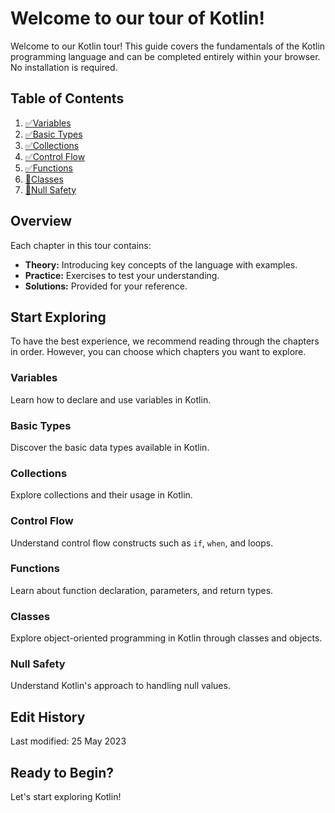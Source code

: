 # Welcome to our tour of Kotlin!

Welcome to our Kotlin tour! This guide covers the fundamentals of the Kotlin programming language and can be completed entirely within your browser. No installation is required.

## Table of Contents

1. [✅Variables](#variables)
2. [✅Basic Types](#basic-types)
3. [✅Collections](#collections)
4. [✅Control Flow](#control-flow)
5. [✅Functions](#functions)
6. [🚧Classes](#classes)
7. [🚧Null Safety](#null-safety)

## Overview

Each chapter in this tour contains:

- **Theory:** Introducing key concepts of the language with examples.
- **Practice:** Exercises to test your understanding.
- **Solutions:** Provided for your reference.

## Start Exploring

To have the best experience, we recommend reading through the chapters in order. However, you can choose which chapters you want to explore.

### Variables

Learn how to declare and use variables in Kotlin.

### Basic Types

Discover the basic data types available in Kotlin.

### Collections

Explore collections and their usage in Kotlin.

### Control Flow

Understand control flow constructs such as `if`, `when`, and loops.

### Functions

Learn about function declaration, parameters, and return types.

### Classes

Explore object-oriented programming in Kotlin through classes and objects.

### Null Safety

Understand Kotlin's approach to handling null values.

## Edit History

Last modified: 25 May 2023

## Ready to Begin?

Let's start exploring Kotlin!
